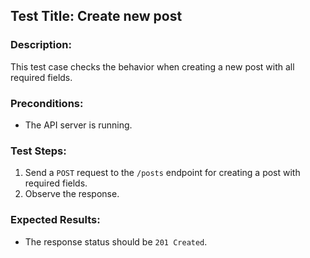 ## Test Title: Create new post

### Description:

This test case checks the behavior when creating a new post with all required fields.

### Preconditions:

- The API server is running.

### Test Steps:

1. Send a `POST` request to the `/posts` endpoint for creating a post with required fields.
2. Observe the response.

### Expected Results:

- The response status should be `201 Created`.
